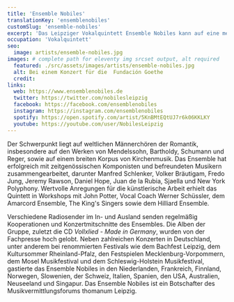 ```yaml
---
title: 'Ensemble Nobiles'
translationKey: 'ensemblenobiles'
customSlug: 'ensemble-nobiles'
excerpt: 'Das Leipziger Vokalquintett Ensemble Nobiles kann auf eine mehr als fünfzehnjährige künstlerische Tätigkeit zurückblicken. Das Repertoire reicht vom Spätmittelalter bis zur modernen Messe. '
occupation: 'Vokalquintett'
seo:
  image: artists/ensemble-nobiles.jpg
images: # complete path for eleventy img srcset output, alt required
  featured: ./src/assets/images/artists/ensemble-nobiles.jpg
  alt: Bei einem Konzert für die  Fundación Goethe
  credit:
links:
  web: https://www.ensemblenobiles.de
  twitter: https://twitter.com/nobilesleipzig
  facebook: https://facebook.com/ensemblenobiles
  instagram: https://instagram.com/ensemblenobiles
  spotify: https://open.spotify.com/artist/5KnBMtEQtUJ7r6k06KKLKY
  youtube: https://youtube.com/user/NobilesLeipzig
---
```


Der Schwerpunkt liegt auf weltlichen Männerchören der Romantik, insbesondere auf den Werken von Mendelssohn, Bartholdy, Schumann und Reger, sowie auf einem breiten Korpus von Kirchenmusik. Das Ensemble hat erfolgreich mit zeitgenössischen Komponisten und befreundeten Musikern zusammengearbeitet, darunter Manfred Schlenker, Volker Bräutigam, Fredo Jung, Jeremy Rawson, Daniel Hope, Juan de la Rubia, Sjaella und New York Polyphony. Wertvolle Anregungen für die künstlerische Arbeit erhielt das Quintett in Workshops mit John Potter, Vocal Coach Werner Schüssler, dem Amarcord Ensemble, The King's Singers sowie dem Hilliard Ensemble.

Verschiedene Radiosender im In- und Ausland senden regelmäßig Kooperationen und Konzertmitschnitte des Ensembles. Die Alben der Gruppe, zuletzt die CD _Vollxlied - Made in Germany_, wurden von der Fachpresse hoch gelobt. Neben zahlreichen Konzerten in Deutschland, unter anderem bei renommierten Festivals wie dem Bachfest Leipzig, dem Kultursommer Rheinland-Pfalz, den Festspielen Mecklenburg-Vorpommern, dem Mosel Musikfestival und dem Schleswig-Holstein Musikfestival, gastierte das Ensemble Nobiles in den Niederlanden, Frankreich, Finnland, Norwegen, Slowenien, der Schweiz, Italien, Spanien, den USA, Australien, Neuseeland und Singapur. Das Ensemble Nobiles ist ein Botschafter des Musikvermittlungsforums thomanum Leipzig.
